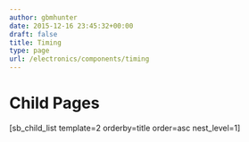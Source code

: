 ```yaml
---
author: gbmhunter
date: 2015-12-16 23:45:32+00:00
draft: false
title: Timing
type: page
url: /electronics/components/timing
---
```


# Child Pages

[sb_child_list template=2 orderby=title order=asc nest_level=1]
